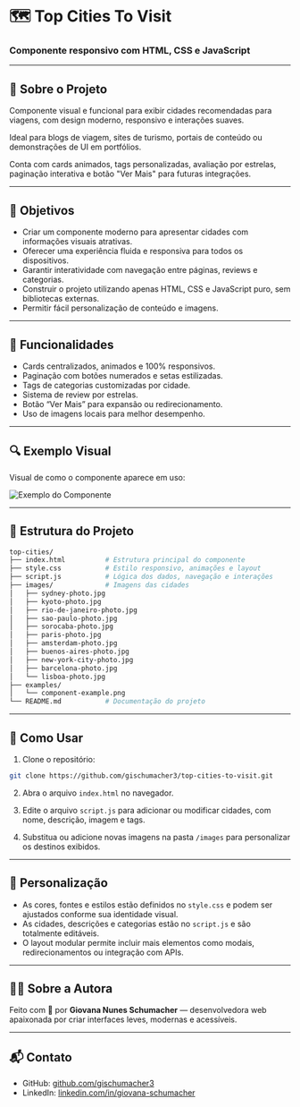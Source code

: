 # 🗺️ Top Cities To Visit  
### Componente responsivo com HTML, CSS e JavaScript

---

## 📌 Sobre o Projeto  
Componente visual e funcional para exibir cidades recomendadas para viagens, com design moderno, responsivo e interações suaves.  

Ideal para blogs de viagem, sites de turismo, portais de conteúdo ou demonstrações de UI em portfólios.  

Conta com cards animados, tags personalizadas, avaliação por estrelas, paginação interativa e botão "Ver Mais" para futuras integrações.  

---

## 🎯 Objetivos  
- Criar um componente moderno para apresentar cidades com informações visuais atrativas.  
- Oferecer uma experiência fluida e responsiva para todos os dispositivos.  
- Garantir interatividade com navegação entre páginas, reviews e categorias.  
- Construir o projeto utilizando apenas HTML, CSS e JavaScript puro, sem bibliotecas externas.  
- Permitir fácil personalização de conteúdo e imagens.  

---

## 🧩 Funcionalidades  
- Cards centralizados, animados e 100% responsivos.  
- Paginação com botões numerados e setas estilizadas.  
- Tags de categorias customizadas por cidade.  
- Sistema de review por estrelas.  
- Botão “Ver Mais” para expansão ou redirecionamento.  
- Uso de imagens locais para melhor desempenho.  

---

## 🔍 Exemplo Visual  
Visual de como o componente aparece em uso:

![Exemplo do Componente](./examples/component-example.png)

---

## 📁 Estrutura do Projeto  

```bash
top-cities/
├── index.html          # Estrutura principal do componente
├── style.css           # Estilo responsivo, animações e layout
├── script.js           # Lógica dos dados, navegação e interações
├── images/             # Imagens das cidades
│   ├── sydney-photo.jpg
│   ├── kyoto-photo.jpg
│   ├── rio-de-janeiro-photo.jpg
│   ├── sao-paulo-photo.jpg
│   ├── sorocaba-photo.jpg
│   ├── paris-photo.jpg
│   ├── amsterdam-photo.jpg
│   ├── buenos-aires-photo.jpg
│   ├── new-york-city-photo.jpg
│   ├── barcelona-photo.jpg
│   └── lisboa-photo.jpg
├── examples/
│   └── component-example.png
└── README.md           # Documentação do projeto
```

---

## 🚀 Como Usar  

1. Clone o repositório:  
```bash
git clone https://github.com/gischumacher3/top-cities-to-visit.git
```

2. Abra o arquivo `index.html` no navegador.

3. Edite o arquivo `script.js` para adicionar ou modificar cidades, com nome, descrição, imagem e tags.

4. Substitua ou adicione novas imagens na pasta `/images` para personalizar os destinos exibidos.

---

## 🎨 Personalização  
- As cores, fontes e estilos estão definidos no `style.css` e podem ser ajustados conforme sua identidade visual.  
- As cidades, descrições e categorias estão no `script.js` e são totalmente editáveis.  
- O layout modular permite incluir mais elementos como modais, redirecionamentos ou integração com APIs.

---

## 👩‍💻 Sobre a Autora  
Feito com 💜 por **Giovana Nunes Schumacher** — desenvolvedora web apaixonada por criar interfaces leves, modernas e acessíveis.

---

## 📬 Contato  
- GitHub: [github.com/gischumacher3](https://github.com/gischumacher3)  
- LinkedIn: [linkedin.com/in/giovana-schumacher](https://linkedin.com/in/giovana-schumacher)
